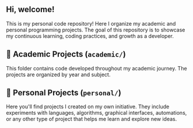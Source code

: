 ## Hi, welcome!

This is my personal code repository! Here I organize my academic and personal programming projects. The goal of this repository is to showcase my continuous learning, coding practices, and growth as a developer.

## 🏫 Academic Projects (`academic/`)

This folder contains code developed throughout my academic journey. The projects are organized by year and subject.

## 🧪 Personal Projects (`personal/`)

Here you'll find projects I created on my own initiative. They include experiments with languages, algorithms, graphical interfaces, automations, or any other type of project that helps me learn and explore new ideas.

